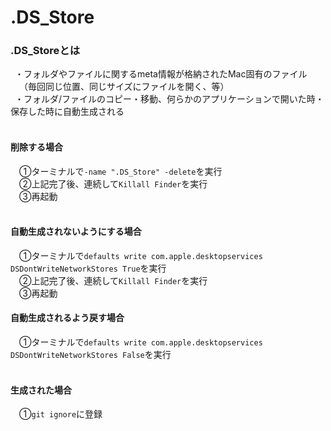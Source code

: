 # .DS_Store

### .DS_Storeとは<br>
&ensp;・フォルダやファイルに関するmeta情報が格納されたMac固有のファイル<br>
&ensp;　（毎回同じ位置、同じサイズにファイルを開く、等）<br>
&ensp;・フォルダ/ファイルのコピー・移動、何らかのアプリケーションで開いた時・保存した時に自動生成される
<br>
<br>
#### 削除する場合<br>
&ensp;&ensp;①ターミナルで`-name ".DS_Store" -delete`を実行<br>
&ensp;&ensp;②上記完了後、連続して`Killall Finder`を実行<br>
&ensp;&ensp;③再起動<br>
<br>
#### 自動生成されないようにする場合<br>
&ensp;&ensp;①ターミナルで`defaults write com.apple.desktopservices DSDontWriteNetworkStores True`を実行<br>
&ensp;&ensp;②上記完了後、連続して`Killall Finder`を実行<br>
&ensp;&ensp;③再起動<br>
#### 自動生成されるよう戻す場合<br>
&ensp;&ensp;①ターミナルで`defaults write com.apple.desktopservices DSDontWriteNetworkStores False`を実行<br>
<br>
#### 生成された場合<br>
&ensp;&ensp;①`git ignore`に登録<br>
<br>

